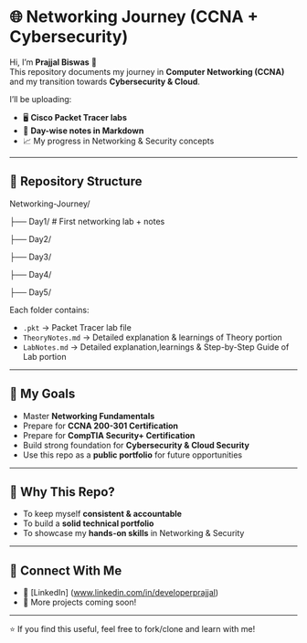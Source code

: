 # 🌐 Networking Journey (CCNA + Cybersecurity)

Hi, I’m **Prajjal Biswas** 👋  
This repository documents my journey in **Computer Networking (CCNA)** and my transition towards **Cybersecurity & Cloud**.  

I’ll be uploading:
- 🖥️ **Cisco Packet Tracer labs**
- 📒 **Day-wise notes in Markdown**
- 📈 My progress in Networking & Security concepts  

---

## 📌 Repository Structure

Networking-Journey/

├── Day1/ # First networking lab + notes

├── Day2/

├── Day3/

├── Day4/

├── Day5/

Each folder contains:
- `.pkt` → Packet Tracer lab file  
- `TheoryNotes.md` → Detailed explanation & learnings of Theory portion
- `LabNotes.md` → Detailed explanation,learnings & Step-by-Step Guide of Lab portion

---

## 🎯 My Goals
- Master **Networking Fundamentals**  
- Prepare for **CCNA 200-301 Certification**
- Prepare for **CompTIA Security+ Certification**
- Build strong foundation for **Cybersecurity & Cloud Security**  
- Use this repo as a **public portfolio** for future opportunities  

---

## 🚀 Why This Repo?
- To keep myself **consistent & accountable**  
- To build a **solid technical portfolio**  
- To showcase my **hands-on skills** in Networking & Security  

---

## 🤝 Connect With Me
- 🔗 [LinkedIn]  (www.linkedin.com/in/developerprajjal) 
- 📂 More projects coming soon!  

---

⭐ If you find this useful, feel free to fork/clone and learn with me!
